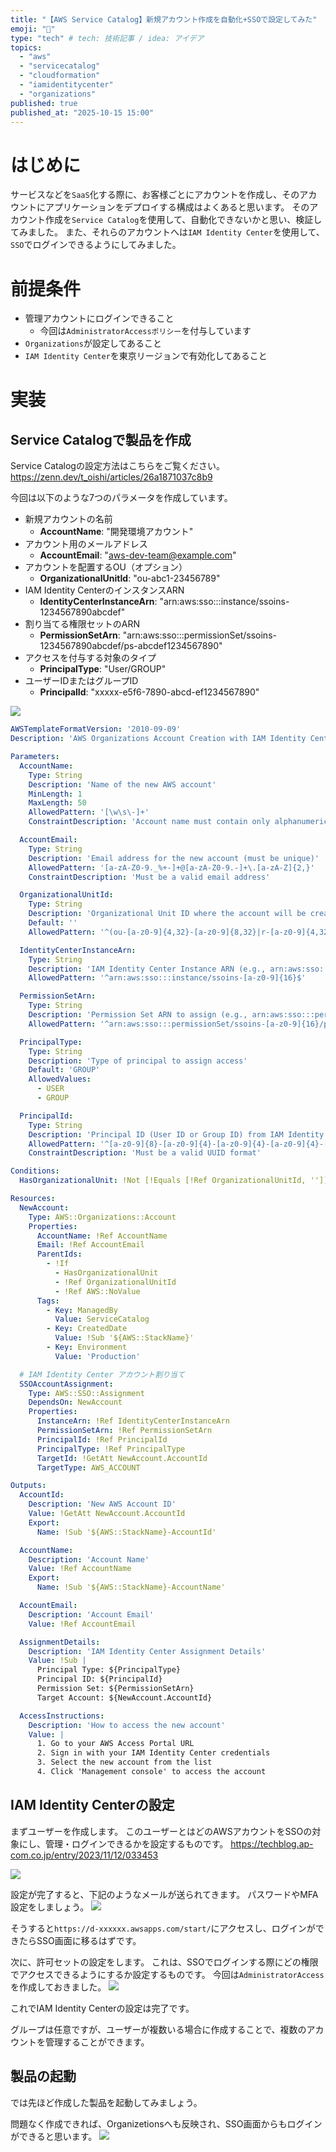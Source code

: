 ```yaml
---
title: "【AWS Service Catalog】新規アカウント作成を自動化+SSOで設定してみた"
emoji: "📑"
type: "tech" # tech: 技術記事 / idea: アイデア
topics:
  - "aws"
  - "servicecatalog"
  - "cloudformation"
  - "iamidentitycenter"
  - "organizations"
published: true
published_at: "2025-10-15 15:00"
---
```

# はじめに
サービスなどを`SaaS`化する際に、お客様ごとにアカウントを作成し、そのアカウントにアプリケーションをデプロイする構成はよくあると思います。
そのアカウント作成を`Service Catalog`を使用して、自動化できないかと思い、検証してみました。
また、それらのアカウントへは`IAM Identity Center`を使用して、`SSO`でログインできるようにしてみました。

# 前提条件
- 管理アカウントにログインできること
    - 今回は`AdministratorAccessポリシー`を付与しています   
- `Organizations`が設定してあること
- `IAM Identity Center`を東京リージョンで有効化してあること

# 実装
## Service Catalogで製品を作成
Service Catalogの設定方法はこちらをご覧ください。
https://zenn.dev/t_oishi/articles/26a1871037c8b9

今回は以下のような7つのパラメータを作成しています。
- 新規アカウントの名前
    - **AccountName**: "開発環境アカウント"
- アカウント用のメールアドレス
    - **AccountEmail**: "aws-dev-team@example.com"
- アカウントを配置するOU（オプション）
    - **OrganizationalUnitId**: "ou-abc1-23456789"
- IAM Identity CenterのインスタンスARN
    - **IdentityCenterInstanceArn**: "arn:aws:sso:::instance/ssoins-1234567890abcdef"
- 割り当てる権限セットのARN
    - **PermissionSetArn**: "arn:aws:sso:::permissionSet/ssoins-1234567890abcdef/ps-abcdef1234567890"
- アクセスを付与する対象のタイプ
    - **PrincipalType**: "User/GROUP"
- ユーザーIDまたはグループID
    - **PrincipalId**: "xxxxx-e5f6-7890-abcd-ef1234567890"

![](https://storage.googleapis.com/zenn-user-upload/09e4c70f6498-20251015.png)

```yml:create-account-parameter.yml
AWSTemplateFormatVersion: '2010-09-09'
Description: 'AWS Organizations Account Creation with IAM Identity Center Integration via Service Catalog'

Parameters:
  AccountName:
    Type: String
    Description: 'Name of the new AWS account'
    MinLength: 1
    MaxLength: 50
    AllowedPattern: '[\w\s\-]+'
    ConstraintDescription: 'Account name must contain only alphanumeric characters, spaces, and hyphens'

  AccountEmail:
    Type: String
    Description: 'Email address for the new account (must be unique)'
    AllowedPattern: '[a-zA-Z0-9._%+-]+@[a-zA-Z0-9.-]+\.[a-zA-Z]{2,}'
    ConstraintDescription: 'Must be a valid email address'

  OrganizationalUnitId:
    Type: String
    Description: 'Organizational Unit ID where the account will be created (e.g., ou-xxxx-xxxxxxxx)'
    Default: ''
    AllowedPattern: '^(ou-[a-z0-9]{4,32}-[a-z0-9]{8,32}|r-[a-z0-9]{4,32})?$'

  IdentityCenterInstanceArn:
    Type: String
    Description: 'IAM Identity Center Instance ARN (e.g., arn:aws:sso:::instance/ssoins-xxxxxxxx)'
    AllowedPattern: '^arn:aws:sso:::instance/ssoins-[a-z0-9]{16}$'

  PermissionSetArn:
    Type: String
    Description: 'Permission Set ARN to assign (e.g., arn:aws:sso:::permissionSet/ssoins-xxxxx/ps-xxxxx)'
    AllowedPattern: '^arn:aws:sso:::permissionSet/ssoins-[a-z0-9]{16}/ps-[a-z0-9]{16}$'

  PrincipalType:
    Type: String
    Description: 'Type of principal to assign access'
    Default: 'GROUP'
    AllowedValues:
      - USER
      - GROUP

  PrincipalId:
    Type: String
    Description: 'Principal ID (User ID or Group ID) from IAM Identity Center'
    AllowedPattern: '^[a-z0-9]{8}-[a-z0-9]{4}-[a-z0-9]{4}-[a-z0-9]{4}-[a-z0-9]{12}$'
    ConstraintDescription: 'Must be a valid UUID format'

Conditions:
  HasOrganizationalUnit: !Not [!Equals [!Ref OrganizationalUnitId, '']]

Resources:
  NewAccount:
    Type: AWS::Organizations::Account
    Properties:
      AccountName: !Ref AccountName
      Email: !Ref AccountEmail
      ParentIds:
        - !If
          - HasOrganizationalUnit
          - !Ref OrganizationalUnitId
          - !Ref AWS::NoValue
      Tags:
        - Key: ManagedBy
          Value: ServiceCatalog
        - Key: CreatedDate
          Value: !Sub '${AWS::StackName}'
        - Key: Environment
          Value: 'Production'

  # IAM Identity Center アカウント割り当て
  SSOAccountAssignment:
    Type: AWS::SSO::Assignment
    DependsOn: NewAccount
    Properties:
      InstanceArn: !Ref IdentityCenterInstanceArn
      PermissionSetArn: !Ref PermissionSetArn
      PrincipalId: !Ref PrincipalId
      PrincipalType: !Ref PrincipalType
      TargetId: !GetAtt NewAccount.AccountId
      TargetType: AWS_ACCOUNT

Outputs:
  AccountId:
    Description: 'New AWS Account ID'
    Value: !GetAtt NewAccount.AccountId
    Export:
      Name: !Sub '${AWS::StackName}-AccountId'

  AccountName:
    Description: 'Account Name'
    Value: !Ref AccountName
    Export:
      Name: !Sub '${AWS::StackName}-AccountName'

  AccountEmail:
    Description: 'Account Email'
    Value: !Ref AccountEmail

  AssignmentDetails:
    Description: 'IAM Identity Center Assignment Details'
    Value: !Sub |
      Principal Type: ${PrincipalType}
      Principal ID: ${PrincipalId}
      Permission Set: ${PermissionSetArn}
      Target Account: ${NewAccount.AccountId}

  AccessInstructions:
    Description: 'How to access the new account'
    Value: |
      1. Go to your AWS Access Portal URL
      2. Sign in with your IAM Identity Center credentials
      3. Select the new account from the list
      4. Click 'Management console' to access the account
```

## IAM Identity Centerの設定
まずユーザーを作成します。
このユーザーとはどのAWSアカウントをSSOの対象にし、管理・ログインできるかを設定するものです。
https://techblog.ap-com.co.jp/entry/2023/11/12/033453

![](https://storage.googleapis.com/zenn-user-upload/a9dd815711e3-20251015.png)

設定が完了すると、下記のようなメールが送られてきます。
パスワードやMFA設定をしましょう。
![](https://storage.googleapis.com/zenn-user-upload/24ad20b909ec-20251015.png)

そうすると`https://d-xxxxxx.awsapps.com/start/`にアクセスし、ログインができたらSSO画面に移るはずです。

次に、許可セットの設定をします。
これは、SSOでログインする際にどの権限でアクセスできるようにするか設定するものです。
今回は`AdministratorAccess`を作成しておきました。
![](https://storage.googleapis.com/zenn-user-upload/4c352e136b8c-20251015.png)

これでIAM Identity Centerの設定は完了です。

グループは任意ですが、ユーザーが複数いる場合に作成することで、複数のアカウントを管理することができます。

## 製品の起動
では先ほど作成した製品を起動してみましょう。

問題なく作成できれば、Organizetionsへも反映され、SSO画面からもログインができると思います。
![](https://storage.googleapis.com/zenn-user-upload/ffe4387cf8e4-20251015.png)

